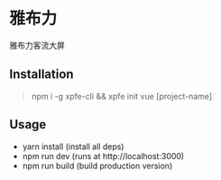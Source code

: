 # 雅布力
雅布力客流大屏

## Installation

> npm i -g xpfe-cli && xpfe init vue [project-name]

## Usage

- yarn install (install all deps)
- npm run dev (runs at http://localhost:3000)
- npm run build (build production version)
